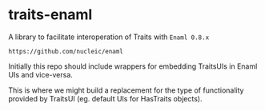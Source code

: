 traits-enaml
============

A library to facilitate interoperation of Traits with `Enaml 0.8.x`

    https://github.com/nucleic/enaml

Initially this repo should include wrappers for embedding TraitsUIs in Enaml UIs
and vice-versa.

This is where we might build a replacement for the type of functionality provided
by TraitsUI (eg. default UIs for HasTraits objects).
